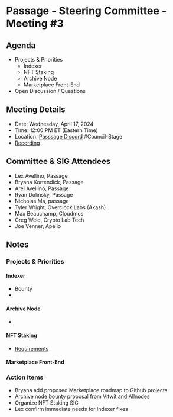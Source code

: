 # Passage - Steering Committee - Meeting #3

## Agenda
- Projects & Priorities
  - Indexer
  - NFT Staking
  - Archive Node
  - Marketplace Front-End
- Open Discussion / Questions

## Meeting Details
- Date: Wednesday, April 17, 2024
- Time: 12:00 PM ET (Eastern Time)
- Location: [Passsage Discord](https://discord.gg/passage) #Council-Stage
- [Recording ](https://youtu.be/H8F4xgQzuJ8)

## Committee & SIG Attendees
- Lex Avellino, Passage
- Bryana Kortendick, Passage
- Arel Avellino, Passage
- Ryan Dolinsky, Passage
- Nicholas Ma, passage
- Tyler Wright, Overclock Labs (Akash)
- Max Beauchamp, Cloudmos
- Greg Weld, Crypto Lab Tech
- Joe Venner, Apello

##  Notes
### Projects & Priorities
#### Indexer
- Bounty
- 
#### Archive Node
- 

#### NFT Staking
- [Requirements](https://github.com/Passage-Chain/community/blob/main/sig-nft-staking/nft-staking-req.md)

#### Marketplace Front-End

### Action Items
- Bryana add proposed Marketplace roadmap to Github projects
- Archive node bounty proposal from Vitwit and Allnodes
- Organize NFT Staking SIG
- Lex confirm immediate needs for Indexer fixes
